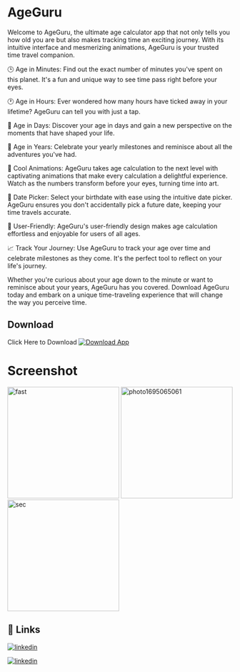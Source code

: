 # AgeGuru
Welcome to AgeGuru, the ultimate age calculator app that not only tells you how old you are but also makes tracking time an exciting journey. With its intuitive interface and mesmerizing animations, AgeGuru is your trusted time travel companion.

🕒 Age in Minutes: Find out the exact number of minutes you've spent on this planet. It's a fun and unique way to see time pass right before your eyes.

🕐 Age in Hours: Ever wondered how many hours have ticked away in your lifetime? AgeGuru can tell you with just a tap.

📅 Age in Days: Discover your age in days and gain a new perspective on the moments that have shaped your life.

🎂 Age in Years: Celebrate your yearly milestones and reminisce about all the adventures you've had.

🎉 Cool Animations: AgeGuru takes age calculation to the next level with captivating animations that make every calculation a delightful experience. Watch as the numbers transform before your eyes, turning time into art.

📆 Date Picker: Select your birthdate with ease using the intuitive date picker. AgeGuru ensures you don't accidentally pick a future date, keeping your time travels accurate.

🌟 User-Friendly: AgeGuru's user-friendly design makes age calculation effortless and enjoyable for users of all ages.

📈 Track Your Journey: Use AgeGuru to track your age over time and celebrate milestones as they come. It's the perfect tool to reflect on your life's journey.

Whether you're curious about your age down to the minute or want to reminisce about your years, AgeGuru has you covered. Download AgeGuru today and embark on a unique time-traveling experience that will change the way you perceive time.

## Download
Click Here to Download
[![Download App](https://img.shields.io/badge/Download-App-blue)](https://github.com/in-deep-dive/AgeGuru/releases/tag/v1.2)

# Screenshot



<img src="https://github.com/in-deep-dive/AgeGuru/assets/101592615/56e980eb-4ae8-4317-b222-18473234f058" alt="fast" width="250">
<img src="https://github.com/in-deep-dive/AgeGuru/assets/101592615/86815f83-3c18-40f9-b8bb-a3dc585d9feb" alt="photo1695065061" width="250">
<img src="https://github.com/in-deep-dive/AgeGuru/assets/101592615/fb61e30d-d7fd-40f6-8ec1-6ebe2b1adfdd" alt="sec" width="250">



## 🔗 Links

[![linkedin](https://img.shields.io/badge/linkedin-0A66C2?style=for-the-badge&logo=linkedin&logoColor=white)](https://www.linkedin.com/in/mohd-aakib-0546ab272/)

[![linkedin](https://img.shields.io/badge/instagram-bc2a8d?style=for-the-badge&logo=instagram&logoColor=white)](https://www.instagram.com/_aakib__21/)




